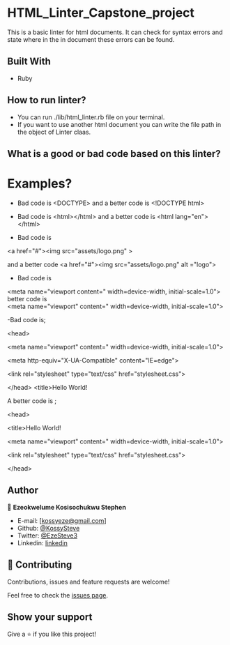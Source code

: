 # HTML_Linter_Capstone_project
This is a basic linter for html documents. It can check for syntax errors and state where in the in document these errors can be found.

## Built With

- Ruby

## How to run linter?
- You can run ./lib/html_linter.rb file on your terminal.
- If you want to use another html document you can write the file path in the object of Linter claas.

## What is a good or bad code based on this linter?
# Examples?
- Bad code is \<DOCTYPE> and a better code is \<!DOCTYPE html>

- Bad code is \<html>\</html> and a better code is \<html lang="en">\</html>

- Bad code is 

\<a href="#">\<img src="assets/logo.png" ></a> 

and a better code \<a href="#">\<img src="assets/logo.png" alt ="logo"></a>

- Bad code is 	

<meta name="viewport content=" width=device-width, initial-scale=1.0">                                                                
								                                                                       better code is                                                                                                                          
								                                                                        \<meta name="viewport" content=" width=device-width, initial-scale=1.0">

-Bad code is;

\<head>

  \<meta name="viewport" content=" width=device-width, initial-scale=1.0">
  
  \<meta http-equiv="X-UA-Compatible" content="IE=edge"> 
  
  \<link rel="stylesheet" type="text/css" href="stylesheet.css">
	
\</head>
\<title>Hello World!</title>


A better code is ;

\<head>

  \<title>Hello World!</title>
  
  \<meta name="viewport" content=" width=device-width, initial-scale=1.0">
  
  \<link rel="stylesheet" type="text/css" href="stylesheet.css">
	
\</head>

## Author

👤 **Ezeokwelume Kosisochukwu Stephen**

- E-mail: [kossyeze@gmail.com]
- Github: [@KossySteve](https://github.com/KossySteve)
- Twitter: [@EzeSteve3](https://twitter.com/EzeSteve3/)
- Linkedin: [linkedin](https://www.linkedin.com/in/steve-ez-b090ba198/)


## 🤝 Contributing

Contributions, issues and feature requests are welcome!

Feel free to check the [issues page](issues/).

## Show your support

Give a ⭐️ if you like this project!
